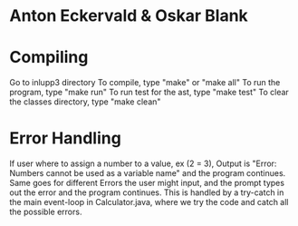 # Anton Eckervald & Oskar Blank

# Compiling

Go to inlupp3 directory
To compile, type "make" or "make all"
To run the program, type "make run"
To run test for the ast, type "make test"
To clear the classes directory, type "make clean"

# Error Handling

If user where to assign a number to a value, ex (2 = 3), Output is "Error: Numbers cannot be used as a variable name" and the program continues.
Same goes for different Errors the user might input, and the prompt types out the error and the program continues.
This is handled by a try-catch in the main event-loop in Calculator.java, where we try the code and catch all the possible errors.

